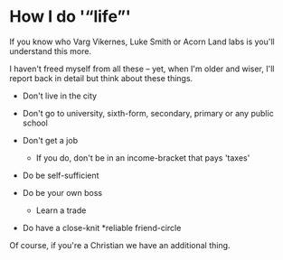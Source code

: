 # How I do &apos;&ldquo;life&rdquo;&apos;

If you know who Varg Vikernes, Luke Smith or Acorn Land labs is you'll understand this more.

I haven't freed myself from all these &ndash; yet, when I'm older and wiser, I'll report back in detail but think about these things.

- Don't live in the city
- Don't go to university, sixth-form, secondary, primary or any public school
- Don't get a job
    - If you do, don't be in an income-bracket that pays &apos;taxes&apos;

- Do be self-sufficient
- Do be your own boss
    - Learn a trade
- Do have a close-knit &ast;reliable friend-circle

Of course, if you're a Christian we have an additional thing.


